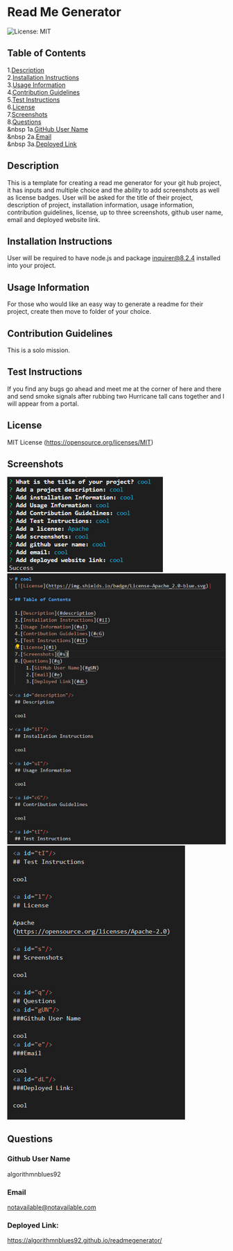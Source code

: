 
# Read Me Generator
![License: MIT](https://img.shields.io/badge/License-MIT-yellow.svg)

## Table of Contents

1.[Description](#Description)<br>
2.[Installation Instructions](#Installation-Instructions)<br>
3.[Usage Information](#Usage-Information)<br>
4.[Contribution Guidelines](#Contribution-Guidelines)<br>
5.[Test Instructions](#Test-Instructions)<br>
6.[License](#License)<br>
7.[Screenshots](#Screenshots)<br>
8.[Questions](#Questions)<br>
    &nbsp 1a.[GitHub User Name](#Github-User-Name)<br>
    &nbsp 2a.[Email](#Email)<br>
    &nbsp 3a.[Deployed Link](#Deployed-Link)<br>


## Description 

This is a template for creating a read me generator for your git hub project, it has inputs and multiple choice and the ability to add screenshots as well as license badges. User will be asked for the title of their project, description of project, installation information, usage information, contribution guidelines, license, up to three screenshots, github user name, email and deployed website link.


## Installation Instructions

User will be required to have node.js and package inquirer@8.2.4 installed into your project.


## Usage Information

For those who would like an easy way to generate a readme for their project, create then move to folder of your choice.


## Contribution Guidelines

This is a solo mission.


## Test Instructions

If you find any bugs go ahead and meet me at the corner of here and there and send smoke signals after rubbing two Hurricane tall cans together and I will appear from a portal.


## License

MIT License
(https://opensource.org/licenses/MIT)


## Screenshots

![Screenshot 1](images/readme_terminal.png)
![Screenshot 2](images/readme_file1.png)
![Screenshot 3](images/readme_file2.png)


## Questions

### Github User Name

algorithmnblues92

### Email

notavailable@notavailable.com

### Deployed Link:

https://algorithmnblues92.github.io/readmegenerator/

 